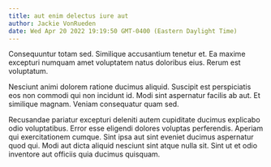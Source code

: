 ```yaml
---
title: aut enim delectus iure aut
author: Jackie VonRueden
date: Wed Apr 20 2022 19:19:50 GMT-0400 (Eastern Daylight Time)
---
```

Consequuntur totam sed. Similique accusantium tenetur et. Ea maxime excepturi numquam amet voluptatem natus doloribus eius. Rerum est voluptatum.

 Nesciunt animi dolorem ratione ducimus aliquid. Suscipit est perspiciatis eos non commodi qui non incidunt id. Modi sint aspernatur facilis ab aut. Et similique magnam. Veniam consequatur quam sed.

 Recusandae pariatur excepturi deleniti autem cupiditate ducimus explicabo odio voluptatibus. Error esse eligendi dolores voluptas perferendis. Aperiam qui exercitationem cumque. Sint ipsa aut sint eveniet ducimus aspernatur quod qui. Modi aut dicta aliquid nesciunt sint atque nulla sit. Sint ut et odio inventore aut officiis quia ducimus quisquam.
